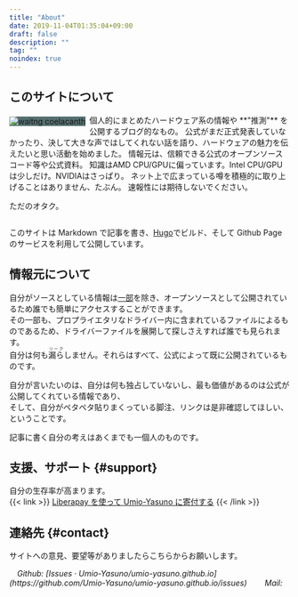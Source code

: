```yaml
---
title: "About"
date: 2019-11-04T01:35:04+09:00
draft: false
description: ""
tag: ""
noindex: true
---
```


<p></p>

## このサイトについて
<img src="/image/coelacanth_dream.webp" title="waitng coelacanth" style="max-width: 48%;max-height: 64%; float:left; margin:.3em .5em 0 0; background-color: #556F6F">
個人的にまとめたハードウェア系の情報や **"推測"** を公開するブログ的なもの。  
公式がまだ正式発表していなかったり、決して大きな声ではしてくれない話を語り、ハードウェアの魅力を伝えたいと思い活動を始めました。  
情報元は、信頼できる公式のオープンソースコード等や公式資料。  
知識はAMD CPU/GPUに偏っています。Intel CPU/GPUは少しだけ。NVIDIAはさっぱり。  
ネット上で広まっている噂を積極的に取り上げることはありません、たぶん。  
速報性には期待しないでください。  

ただのオタク。  

<div style="clear:left"></div>

このサイトは Markdown で記事を書き、[Hugo](https://github.com/gohugoio/hugo)でビルド、そして Github Page のサービスを利用して公開しています。  

## 情報元について
自分がソースとしている情報は[一部](/posts/2019/12/30/did-rid-product-matome-p2/)を除き、オープンソースとして公開されているため誰でも簡単にアクセスすることができます。  
その一部も、プロプライエタリなドライバー内に含まれているファイルによるものであるため、ドライバーファイルを展開して探しさえすれば誰でも見られます。  
自分は何も<ruby>漏ら<rt>リーク</rt></ruby>しません。それらはすべて、公式によって既に公開されているものです。  

自分が言いたいのは、自分は何も独占していないし、最も価値があるのは公式が公開してくれている情報であり、  
そして、自分がペタペタ貼りまくっている脚注、リンクは是非確認してほしい、ということです。  

記事に書く自分の考えはあくまでも一個人のものです。  

## 支援、サポート {#support}
自分の生存率が高まります。  
{{< link >}} [Liberapay を使って Umio-Yasuno に寄付する](https://liberapay.com/Umio-Yasuno/donate) {{< /link >}}

## 連絡先 {#contact}
サイトへの意見、要望等がありましたらこちらからお願いします。
<address>
&emsp;Github: [Issues · Umio-Yasuno/umio-yasuno.github.io](https://github.com/Umio-Yasuno/umio-yasuno.github.io/issues)  
&emsp;&emsp;Mail: <a href="mailto:coelacanth_dream@pm.me" class="mail"></a>
</address><br>

<!--
   make me mad. make me sad. meka me feel alright?
-->

